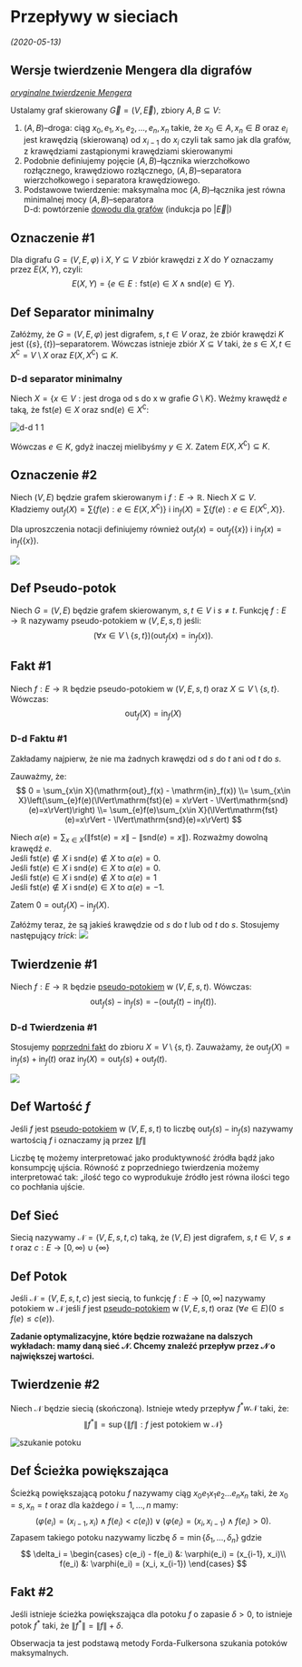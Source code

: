 # Przepływy w sieciach
*(2020-05-13)*

## Wersje twierdzenie Mengera dla digrafów
*[oryginalne twierdzenie Mengera](../2020-04-22/twierdzenie-mengera.md#text-twierdzenie-mengera-wersja-wierzchołkowa)*

Ustalamy graf skierowany $\vec{G} = (V, \vec{E})$, zbiory $A,B\subseteq V$:

1. $(A,B)$–droga: ciąg $x_0,e_1,x_1,e_2,\dots,e_n,x_n$ takie, że $x_0 \in A, x_n\in B$ oraz $e_i$ jest krawędzią (skierowaną) od $x_{i-1}$ do $x_i$ czyli tak samo jak dla grafów, z krawędziami zastąpionymi krawędziami skierowanymi
2. Podobnie definiujemy pojęcie $(A,B)$–łącznika wierzchołkowo rozłącznego, krawędziowo rozłącznego, $(A,B)$–separatora wierzchołkowego i separatora krawędziowego.
3. Podstawowe twierdzenie: maksymalna moc $(A,B)$–łącznika jest równa minimalnej mocy $(A,B)$–separatora\
D-d: powtórzenie [dowodu dla grafów](../2020-04-22/twierdzenie-mengera.md#d-d-text-twierdzenia-mengera-wersji-wierzchołkowej) (indukcja po $|\vec{E}|$)

## Oznaczenie #1

Dla digrafu $G = (V,E,\varphi)$ i $X,Y\subseteq V$ zbiór krawędzi z $X$ do $Y$ oznaczamy przez $E(X,Y)$, czyli:
$$
E(X,Y) = \{e\in E: \mathrm{fst}(e) \in X\land \mathrm{snd}(e) \in Y\}.
$$

## Def Separator minimalny

Załóżmy, że $G = (V,E,\varphi)$ jest digrafem, $s,t\in V$ oraz, że zbiór krawędzi $K$ jest $(\{s\},\{t\})$–separatorem. Wówczas istnieje zbiór $X\subseteq V$ taki, że $s\in X, t\in X^\complement = V\setminus X$ oraz $E(X,X^\complement)\subseteq K$.

### D-d separator minimalny

Niech $X = \{x\in V: \text{jest droga od s do x w grafie } G\setminus K\}$. Weźmy krawędź $e$ taką, że $\mathrm{fst}(e) \in X$ oraz $\mathrm{snd}(e) \in X^\complement$:

![d-d 1 1](d-d-1-1.png)

Wówczas $e \in K$, gdyż inaczej mielibyśmy $y\in X$. Zatem $E(X,X^\complement)\subseteq K$.

## Oznaczenie #2

Niech $(V,E)$ będzie grafem skierowanym i $f: E\to \mathbb{R}$. Niech $X\subseteq V$. Kładziemy $\mathrm{out}_f(X)=\sum\{f(e): e\in E(X,X^\complement)\}$ i $\mathrm{in}_f(X) = \sum\{f(e): e\in E(X^\complement, X)\}$.

Dla uproszczenia notacji definiujemy również $\mathrm{out}_f(x) = \mathrm{out}_f(\{x\})$ i $\mathrm{in}_f(x) = \mathrm{in}_f(\{x\})$.

![](out-in-notatcja.png)

## Def Pseudo-potok

Niech $G=(V,E)$ będzie grafem skierowanym, $s,t\in V$ i $s\neq t$. Funkcję $f:E\to \mathbb{R}$ nazywamy pseudo-potokiem w $(V,E,s,t)$ jeśli:
$$
(\forall x\in V\setminus\{s,t\})(\mathrm{out}_f(x) = \mathrm{in}_f(x)).
$$

## Fakt #1

Niech $f: E\to \mathbb{R}$ będzie pseudo-potokiem w $(V,E,s,t)$ oraz $X\subseteq V\setminus \{s,t\}$. Wówczas:
$$
\mathrm{out}_f(X) = \mathrm{in}_f(X)
$$

### D-d Faktu #1

Zakładamy najpierw, że nie ma żadnych krawędzi od $s$ do $t$ ani od $t$ do $s$.

Zauważmy, że:
$$
0 = \sum_{x\in X}(\mathrm{out}_f(x) - \mathrm{in}_f(x))
\\= \sum_{x\in X}\left(\sum_{e}f(e)(\lVert\mathrm{fst}(e) = x\rVert - \lVert\mathrm{snd}(e)=x\rVert)\right)
\\= \sum_{e}f(e)\sum_{x\in X}(\lVert\mathrm{fst}(e)=x\rVert - \lVert\mathrm{snd}(e)=x\rVert)
$$

Niech $\alpha(e) = \sum_{x\in X}(\lVert\mathrm{fst}(e)=x\rVert - \lVert\mathrm{snd}(e)=x\rVert)$. Rozważmy dowolną krawędź $e$.\
Jeśli $\mathrm{fst}(e) \notin X$ i $\mathrm{snd}(e)\notin X$ to $\alpha(e) = 0$.\
Jeśli $\mathrm{fst}(e) \in X$ i $\mathrm{snd}(e)\in X$ to $\alpha(e) = 0$.\
Jeśli $\mathrm{fst}(e)\in X$ i $\mathrm{snd}(e)\notin X$ to $\alpha(e)=1$\
Jeśli $\mathrm{fst}(e)\notin X$ i $\mathrm{snd}(e)\in X$ to $\alpha(e) = -1$.

Zatem $0 = \mathrm{out}_f(X)-\mathrm{in}_f(X)$.

Załóżmy teraz, że są jakieś krawędzie od $s$ do $t$ lub od $t$ do $s$. Stosujemy następujący *trick*:
![](d-d-2.png)

## Twierdzenie #1

Niech $f: E\to \mathbb{R}$ będzie [pseudo-potokiem](#def-pseudo-potok)  w $(V,E,s,t)$. Wówczas:
$$
\mathrm{out}_f(s) - \mathrm{in}_f(s) = -(\mathrm{out}_f(t) - \mathrm{in}_f(t)).
$$

### D-d Twierdzenia #1

Stosujemy [poprzedni fakt](#fakt-1) do zbioru $X=V\setminus \{s,t\}$. Zauważamy, że $\mathrm{out}_f(X) = \mathrm{in}_f(s) + \mathrm{in}_f(t)$ oraz $\mathrm{in}_f(X)=\mathrm{out}_f(s)+\mathrm{out}_f(t)$.

![](d-d-3.png)

## Def Wartość $f$

Jeśli $f$ jest [pseudo-potokiem](#def-pseudo-potok) w $(V,E,s,t)$ to liczbę $\mathrm{out}_f(s) - \mathrm{in}_f(s)$ nazywamy wartością $f$ i oznaczamy ją przez $\lVert f\rVert$

Liczbę tę możemy interpretować jako produktywność źródła bądź jako konsumpcję ujścia. Równość z poprzedniego twierdzenia możemy interpretować tak: „ilość tego co wyprodukuje źródło jest równa ilości tego co pochłania ujście.

## Def Sieć

Siecią nazywamy $\mathcal{N} = (V,E,s,t,c)$ taką, że $(V,E)$ jest digrafem, $s,t \in V$, $s\neq t$ oraz $c: E \to [0,\infty) \cup \{\infty\}$

## Def Potok

Jeśli $\mathcal{N} = (V,E,s,t,c)$ jest siecią, to funkcję $f: E\to [0,\infty]$ nazywamy potokiem w $\mathcal{N}$ jeśli $f$ jest [pseudo-potokiem](#def-pseudo-potok) w $(V,E,s,t)$ oraz $(\forall e \in E)(0\le f(e) \le c(e))$.

**Zadanie optymalizacyjne, które będzie rozważane na dalszych wykładach: mamy daną sieć $\mathcal{N}$. Chcemy znaleźć przepływ przez $\mathcal{N}$ o największej wartości.**

## Twierdzenie #2

Niech $\mathcal{N}$ będzie siecią (skończoną). Istnieje wtedy przepływ $f^* w \mathcal{N}$ taki, że:
$$
\lVert f^* \rVert = \sup\{ \lVert f \rVert: f \text{ jest potokiem w } \mathcal{N} \}
$$

![szukanie potoku](szukanie-potoku.png)

## Def Ścieżka powiększająca

Ścieżką powiększającą potoku $f$ nazywamy ciąg $x_0 e_1 x_1 e_2\dots e_n x_n$ taki, że $x_0 = s, x_n = t$ oraz dla każdego $i = 1,\dots,n$ mamy:
$$
( \varphi(e_i) = (x_{i-1}, x_i) \land f(e_i) < c(e_i) ) \lor ( \varphi(e_i) = (x_i, x_{i-1}) \land f(e_i) > 0 ).
$$
Zapasem takiego potoku nazywamy liczbę $\delta = \min\{ \delta_1,\dots, \delta_n \}$ gdzie
$$
\delta_i =
\begin{cases}
  c(e_i) - f(e_i) &: \varphi(e_i) = (x_{i-1}, x_i)\\
  f(e_i) &: \varphi(e_i) = (x_i, x_{i-1})
\end{cases}
$$

## Fakt #2

Jeśli istnieje ścieżka powiększająca dla potoku $f$ o zapasie $\delta > 0$, to istnieje potok $f^*$ taki, że $\lVert f^* \rVert = \lVert f \rVert + \delta$.

Obserwacja ta jest podstawą metody Forda-Fulkersona szukania potoków maksymalnych.

